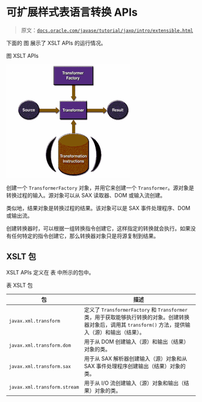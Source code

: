 # 可扩展样式表语言转换 APIs

> 原文：[`docs.oracle.com/javase/tutorial/jaxp/intro/extensible.html`](https://docs.oracle.com/javase/tutorial/jaxp/intro/extensible.html)

下面的 图 展示了 XSLT APIs 的运行情况。

图 XSLT APIs

![XSLT APIs](img/f1a6c4deb4e0bd8988fa1d0754894326.png)

创建一个 `TransformerFactory` 对象，并用它来创建一个 `Transformer`。源对象是转换过程的输入。源对象可以从 SAX 读取器、DOM 或输入流创建。

类似地，结果对象是转换过程的结果。该对象可以是 SAX 事件处理程序、DOM 或输出流。

创建转换器时，可以根据一组转换指令创建它，这样指定的转换就会执行。如果没有任何特定的指令创建它，那么转换器对象只是将源复制到结果。

## XSLT 包

XSLT APIs 定义在 表 中所示的包中。

表 XSLT 包

| 包 | 描述 |
| --- | --- |
| `javax.xml.transform` | 定义了 `TransformerFactory` 和 `Transformer` 类，用于获取能够执行转换的对象。创建转换器对象后，调用其 `transform()` 方法，提供输入（源）和输出（结果）。 |
| `javax.xml.transform.dom` | 用于从 DOM 创建输入（源）和输出（结果）对象的类。 |
| `javax.xml.transform.sax` | 用于从 SAX 解析器创建输入（源）对象和从 SAX 事件处理程序创建输出（结果）对象的类。 |
| `javax.xml.transform.stream` | 用于从 I/O 流创建输入（源）对象和输出（结果）对象的类。 |
